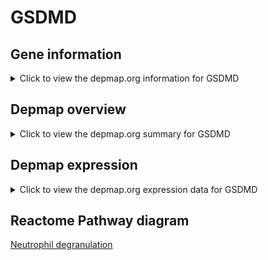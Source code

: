 <h1>GSDMD</h1>

<h2>Gene information</h2>
<details>
  <summary>Click to view the depmap.org information for GSDMD</summary>
  <iframe src="https://depmap.org/portal/gene/GSDMD?tab=about" style="border:none;width:100%;height:800px"></iframe>
</details>

<h2>Depmap overview</h2>
<details>
  <summary>Click to view the depmap.org summary for GSDMD</summary>
  <iframe src="https://depmap.org/portal/gene/GSDMD?tab=overview" style="border:none;width:100%;height:800px"></iframe>
</details>

<h2>Depmap expression</h2>
<details>
  <summary>Click to view the depmap.org expression data for GSDMD</summary>
  <iframe src="https://depmap.org/portal/gene/GSDMD?tab=characterization" style="border:none;width:100%;height:800px"></iframe>
</details>



<h2>Reactome Pathway diagram</h2>
<a href="https://reactome.org/PathwayBrowser/#/R-HSA-6798695" target="_BLANK">Neutrophil degranulation</a>



